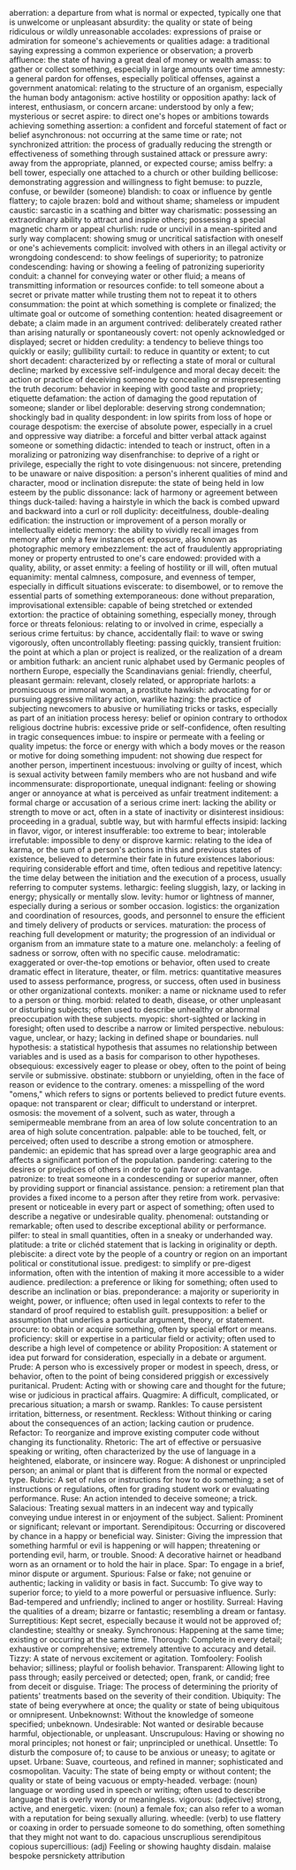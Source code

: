 aberration: a departure from what is normal or expected, typically one that is unwelcome or unpleasant
absurdity: the quality or state of being ridiculous or wildly unreasonable
accolades: expressions of praise or admiration for someone's achievements or qualities
adage: a traditional saying expressing a common experience or observation; a proverb
affluence: the state of having a great deal of money or wealth
amass: to gather or collect something, especially in large amounts over time
amnesty: a general pardon for offenses, especially political offenses, against a government
anatomical: relating to the structure of an organism, especially the human body
antagonism: active hostility or opposition
apathy: lack of interest, enthusiasm, or concern
arcane: understood by only a few; mysterious or secret
aspire: to direct one's hopes or ambitions towards achieving something
assertion: a confident and forceful statement of fact or belief
asynchronous: not occurring at the same time or rate; not synchronized
attrition: the process of gradually reducing the strength or effectiveness of something through sustained attack or pressure
awry: away from the appropriate, planned, or expected course; amiss
belfry: a bell tower, especially one attached to a church or other building
bellicose: demonstrating aggression and willingness to fight
bemuse: to puzzle, confuse, or bewilder (someone)
blandish: to coax or influence by gentle flattery; to cajole
brazen: bold and without shame; shameless or impudent
caustic: sarcastic in a scathing and bitter way
charismatic: possessing an extraordinary ability to attract and inspire others; possessing a special magnetic charm or appeal
churlish: rude or uncivil in a mean-spirited and surly way
complacent: showing smug or uncritical satisfaction with oneself or one's achievements
complicit: involved with others in an illegal activity or wrongdoing
condescend: to show feelings of superiority; to patronize
condescending: having or showing a feeling of patronizing superiority
conduit: a channel for conveying water or other fluid; a means of transmitting information or resources
confide: to tell someone about a secret or private matter while trusting them not to repeat it to others
consummation: the point at which something is complete or finalized; the ultimate goal or outcome of something
contention: heated disagreement or debate; a claim made in an argument
contrived: deliberately created rather than arising naturally or spontaneously
covert: not openly acknowledged or displayed; secret or hidden
credulity: a tendency to believe things too quickly or easily; gullibility
curtail: to reduce in quantity or extent; to cut short
decadent: characterized by or reflecting a state of moral or cultural decline; marked by excessive self-indulgence and moral decay
deceit: the action or practice of deceiving someone by concealing or misrepresenting the truth
decorum: behavior in keeping with good taste and propriety; etiquette
defamation: the action of damaging the good reputation of someone; slander or libel
deplorable: deserving strong condemnation; shockingly bad in quality
despondent: in low spirits from loss of hope or courage
despotism: the exercise of absolute power, especially in a cruel and oppressive way
diatribe: a forceful and bitter verbal attack against someone or something
didactic: intended to teach or instruct, often in a moralizing or patronizing way
disenfranchise: to deprive of a right or privilege, especially the right to vote
disingenuous: not sincere, pretending to be unaware or naive
disposition: a person's inherent qualities of mind and character, mood or inclination
disrepute: the state of being held in low esteem by the public
dissonance: lack of harmony or agreement between things
duck-tailed: having a hairstyle in which the back is combed upward and backward into a curl or roll
duplicity: deceitfulness, double-dealing
edification: the instruction or improvement of a person morally or intellectually
eidetic memory: the ability to vividly recall images from memory after only a few instances of exposure, also known as photographic memory
embezzlement: the act of fraudulently appropriating money or property entrusted to one's care
endowed: provided with a quality, ability, or asset
enmity: a feeling of hostility or ill will, often mutual
equanimity: mental calmness, composure, and evenness of temper, especially in difficult situations
eviscerate: to disembowel, or to remove the essential parts of something
extemporaneous: done without preparation, improvisational
extensible: capable of being stretched or extended
extortion: the practice of obtaining something, especially money, through force or threats
felonious: relating to or involved in crime, especially a serious crime
fertuitus: by chance, accidentally
flail: to wave or swing vigorously, often uncontrollably
fleeting: passing quickly, transient
fruition: the point at which a plan or project is realized, or the realization of a dream or ambition
futhark: an ancient runic alphabet used by Germanic peoples of northern Europe, especially the Scandinavians
genial: friendly, cheerful, pleasant
germain: relevant, closely related, or appropriate
harlots: a promiscuous or immoral woman, a prostitute
hawkish: advocating for or pursuing aggressive military action, warlike
hazing: the practice of subjecting newcomers to abusive or humiliating tricks or tasks, especially as part of an initiation process
heresy: belief or opinion contrary to orthodox religious doctrine
hubris: excessive pride or self-confidence, often resulting in tragic consequences
imbue: to inspire or permeate with a feeling or quality
impetus: the force or energy with which a body moves or the reason or motive for doing something
impudent: not showing due respect for another person, impertinent
incestuous: involving or guilty of incest, which is sexual activity between family members who are not husband and wife
incommensurate: disproportionate, unequal
indignant: feeling or showing anger or annoyance at what is perceived as unfair treatment
inditement: a formal charge or accusation of a serious crime
inert: lacking the ability or strength to move or act, often in a state of inactivity or disinterest
insidious: proceeding in a gradual, subtle way, but with harmful effects
insipid: lacking in flavor, vigor, or interest
insufferable: too extreme to bear; intolerable
irrefutable: impossible to deny or disprove
karmic: relating to the idea of karma, or the sum of a person's actions in this and previous states of existence, believed to determine their fate in future existences
laborious: requiring considerable effort and time, often tedious and repetitive
latency: the time delay between the initiation and the execution of a process, usually referring to computer systems.
lethargic: feeling sluggish, lazy, or lacking in energy; physically or mentally slow.
levity: humor or lightness of manner, especially during a serious or somber occasion.
logistics: the organization and coordination of resources, goods, and personnel to ensure the efficient and timely delivery of products or services.
maturation: the process of reaching full development or maturity; the progression of an individual or organism from an immature state to a mature one.
melancholy: a feeling of sadness or sorrow, often with no specific cause.
melodramatic: exaggerated or over-the-top emotions or behavior, often used to create dramatic effect in literature, theater, or film.
metrics: quantitative measures used to assess performance, progress, or success, often used in business or other organizational contexts.
moniker: a name or nickname used to refer to a person or thing.
morbid: related to death, disease, or other unpleasant or disturbing subjects; often used to describe unhealthy or abnormal preoccupation with these subjects.
myopic: short-sighted or lacking in foresight; often used to describe a narrow or limited perspective.
nebulous: vague, unclear, or hazy; lacking in defined shape or boundaries.
null hypothesis: a statistical hypothesis that assumes no relationship between variables and is used as a basis for comparison to other hypotheses.
obsequious: excessively eager to please or obey, often to the point of being servile or submissive.
obstinate: stubborn or unyielding, often in the face of reason or evidence to the contrary.
omenes: a misspelling of the word "omens," which refers to signs or portents believed to predict future events.
opaque: not transparent or clear; difficult to understand or interpret.
osmosis: the movement of a solvent, such as water, through a semipermeable membrane from an area of low solute concentration to an area of high solute concentration.
palpable: able to be touched, felt, or perceived; often used to describe a strong emotion or atmosphere.
pandemic: an epidemic that has spread over a large geographic area and affects a significant portion of the population.
pandering: catering to the desires or prejudices of others in order to gain favor or advantage.
patronize: to treat someone in a condescending or superior manner, often by providing support or financial assistance.
pension: a retirement plan that provides a fixed income to a person after they retire from work.
pervasive: present or noticeable in every part or aspect of something; often used to describe a negative or undesirable quality.
phenomenal: outstanding or remarkable; often used to describe exceptional ability or performance.
pilfer: to steal in small quantities, often in a sneaky or underhanded way.
platitude: a trite or clichéd statement that is lacking in originality or depth.
plebiscite: a direct vote by the people of a country or region on an important political or constitutional issue.
predigest: to simplify or pre-digest information, often with the intention of making it more accessible to a wider audience.
predilection: a preference or liking for something; often used to describe an inclination or bias.
preponderance: a majority or superiority in weight, power, or influence; often used in legal contexts to refer to the standard of proof required to establish guilt.
presupposition: a belief or assumption that underlies a particular argument, theory, or statement.
procure: to obtain or acquire something, often by special effort or means.
proficiency: skill or expertise in a particular field or activity; often used to describe a high level of competence or ability
Proposition: A statement or idea put forward for consideration, especially in a debate or argument.
Prude: A person who is excessively proper or modest in speech, dress, or behavior, often to the point of being considered priggish or excessively puritanical.
Prudent: Acting with or showing care and thought for the future; wise or judicious in practical affairs.
Quagmire: A difficult, complicated, or precarious situation; a marsh or swamp.
Rankles: To cause persistent irritation, bitterness, or resentment.
Reckless: Without thinking or caring about the consequences of an action; lacking caution or prudence.
Refactor: To reorganize and improve existing computer code without changing its functionality.
Rhetoric: The art of effective or persuasive speaking or writing, often characterized by the use of language in a heightened, elaborate, or insincere way.
Rogue: A dishonest or unprincipled person; an animal or plant that is different from the normal or expected type.
Rubric: A set of rules or instructions for how to do something; a set of instructions or regulations, often for grading student work or evaluating performance.
Ruse: An action intended to deceive someone; a trick.
Salacious: Treating sexual matters in an indecent way and typically conveying undue interest in or enjoyment of the subject.
Salient: Prominent or significant; relevant or important.
Serendipitous: Occurring or discovered by chance in a happy or beneficial way.
Sinister: Giving the impression that something harmful or evil is happening or will happen; threatening or portending evil, harm, or trouble.
Snood: A decorative hairnet or headband worn as an ornament or to hold the hair in place.
Spar: To engage in a brief, minor dispute or argument.
Spurious: False or fake; not genuine or authentic; lacking in validity or basis in fact.
Succumb: To give way to superior force; to yield to a more powerful or persuasive influence.
Surly: Bad-tempered and unfriendly; inclined to anger or hostility.
Surreal: Having the qualities of a dream; bizarre or fantastic; resembling a dream or fantasy.
Surreptitious: Kept secret, especially because it would not be approved of; clandestine; stealthy or sneaky.
Synchronous: Happening at the same time; existing or occurring at the same time.
Thorough: Complete in every detail; exhaustive or comprehensive; extremely attentive to accuracy and detail.
Tizzy: A state of nervous excitement or agitation.
Tomfoolery: Foolish behavior; silliness; playful or foolish behavior.
Transparent: Allowing light to pass through; easily perceived or detected; open, frank, or candid; free from deceit or disguise.
Triage: The process of determining the priority of patients' treatments based on the severity of their condition.
Ubiquity: The state of being everywhere at once; the quality or state of being ubiquitous or omnipresent.
Unbeknownst: Without the knowledge of someone specified; unbeknown.
Undesirable: Not wanted or desirable because harmful, objectionable, or unpleasant.
Unscrupulous: Having or showing no moral principles; not honest or fair; unprincipled or unethical.
Unsettle: To disturb the composure of; to cause to be anxious or uneasy; to agitate or upset.
Urbane: Suave, courteous, and refined in manner; sophisticated and cosmopolitan.
Vacuity: The state of being empty or without content; the quality or state of being vacuous or empty-headed.
verbage: (noun) language or wording used in speech or writing; often used to describe language that is overly wordy or meaningless.
vigorous: (adjective) strong, active, and energetic.
vixen: (noun) a female fox; can also refer to a woman with a reputation for being sexually alluring.
wheedle: (verb) to use flattery or coaxing in order to persuade someone to do something, often something that they might not want to do.
capacious
unscruplious
serendipitous
copious
supercillious: (adj) Feeling or showing haughty disdain.
malaise
bespoke
persnickety
attribution
